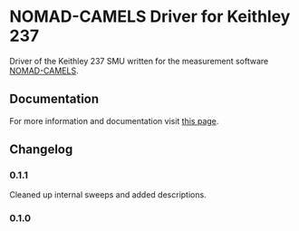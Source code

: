 # NOMAD-CAMELS Driver for Keithley 237  

Driver of the Keithley 237 SMU written for the measurement software [NOMAD-CAMELS](https://fau-lap.github.io/NOMAD-CAMELS/).


## Documentation

For more information and documentation visit [this page](https://fau-lap.github.io/NOMAD-CAMELS/doc/instruments/instruments.html).

## Changelog

### 0.1.1
Cleaned up internal sweeps and added descriptions.
### 0.1.0
